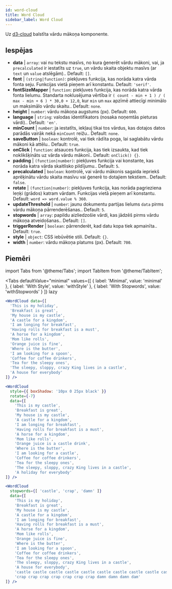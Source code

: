 ```yaml
---
id: word-cloud 
title: Word Cloud
sidebar_label: Word Cloud
---
```


Uz [d3-cloud](https://github.com/jasondavies/d3-cloud) balstīta vārdu mākoņa komponente.

## Iespējas

* __data__ | `array`: vai nu tekstu masīvs, no kura ģenerēt vārdu mākoni, vai, ja `precalculated` ir iestatīts uz `true`, un vārdu skaita objektu masīvs (ar `text` un `value` atslēgām).. Default: `[]`.
* __font__ | `(string|function)`: piekļuves funkcija, kas norāda katra vārda fonta seju. Funkcijas vietā pieņem arī konstantu. Default: `'serif'`.
* __fontSizeMapper__ | `function`: piekļuves funkcija, kas norāda katra vārda fonta lielumu. Standarta noklusējuma vērtība ir `( count - min + 1 ) / ( max - min + 6 ) * 30,0 + 12,0`, kur `min` un `max` apzīmē attiecīgi minimālo un maksimālo vārdu skaitu.. Default: `none`.
* __height__ | `number`: vārdu mākoņa augstums (px). Default: `600`.
* __language__ | `string`: valodas identifikators (nosaka noņemtās pieturas vārdi).. Default: `'en'`.
* __minCount__ | `number`: ja iestatīts, iekļauj tikai tos vārdus, kas dotajos datos parādās vairāk nekā `minCount` reižu.. Default: `none`.
* __saveButton__ | `boolean`: kontrolē, vai tiek rādīta poga, lai saglabātu vārdu mākoni kā attēlu.. Default: `true`.
* __onClick__ | `function`: atsauces funkcija, kas tiek izsaukta, kad tiek noklikšķināts uz vārda vārdu mākonī.. Default: `onClick() {}`.
* __padding__ | `(function|number)`: piekļuves funkcija vai konstante, kas norāda katra vārda skaitlisko pildījumu.. Default: `5`.
* __precalculated__ | `boolean`: kontrolē, vai vārdu mākonis sagaida iepriekš aprēķinātu vārdu skaita masīvu vai ģenerē to dotajiem tekstiem.. Default: `false`.
* __rotate__ | `(function|number)`: piekļuves funkcija, kas norāda pagrieziena leņķi (grādos) katram vārdam. Funkcijas vietā pieņem arī konstantu. Default: `word => word.value % 360`.
* __updateThreshold__ | `number`: jaunu dokumentu partijas lielums `data` pirms vārdu mākoņa pārrenderēšanas.. Default: `5`.
* __stopwords__ | `array`: papildu aizliedzošie vārdi, kas jādzēš pirms vārdu mākoņa atveidošanas.. Default: `[]`.
* __triggerRender__ | `boolean`: pārrenderēt, kad datu kopa tiek apmainīta.. Default: `true`.
* __style__ | `object`: CSS iebūvētie stili. Default: `{}`.
* __width__ | `number`: vārdu mākoņa platums (px). Default: `700`.


## Piemēri

import Tabs from '@theme/Tabs';
import TabItem from '@theme/TabItem';

<Tabs
    defaultValue="minimal"
    values={[
        { label: 'Minimal', value: 'minimal' },
        { label: 'With Style', value: 'withStyle' },
        { label: 'With Stopwords', value: 'withStopwords' }
    ]}
    lazy
>

<TabItem value="minimal">

```jsx live
<WordCloud data={[
  'This is my holiday', 
  'Breakfast is great', 
  'My house is my castle', 
  'A castle for a kingdom', 
  'I am longing for breakfast',
  'Having rolls for breakfast is a must',
  'A horse for a kingdom',
  'Mom like rolls',
  'Orange juice is fine',
  'Where is the butter',
  'I am looking for a spoon',
  'Coffee for coffee drinkers',
  'Tea for the sleepy ones',
  'The sleepy, sloppy, crazy King lives in a castle',
  'A house for everybody'
]} />
```
</TabItem>

<TabItem value="withStyle">

```jsx live
<WordCloud 
  style={{ boxShadow: '10px 0 25px black' }}
  rotate={-7}
  data={[
    'This is my castle', 
    'Breakfast is great', 
    'My house is my castle', 
    'A castle for a kingdom', 
    'I am longing for breakfast',
    'Having rolls for breakfast is a must',
    'A horse for a kingdom',
    'Mom like rolls',
    'Orange juice is a castle drink',
    'Where is the butter',
    'I am looking for a castle',
    'Coffee for coffee drinkers',
    'Tea for the sleepy ones',
    'The sleepy, sloppy, crazy King lives in a castle',
    'A holiday for everybody'
]} />
```
</TabItem>

<TabItem value="withStopwords">

```jsx live
<WordCloud 
  stopwords={[ 'castle', 'crap', 'damn' ]}
  data={[
    'This is my holiday', 
    'Breakfast is great', 
    'My house is my castle', 
    'A castle for a kingdom', 
    'I am longing for breakfast',
    'Having rolls for breakfast is a must',
    'A horse for a kingdom',
    'Mom like rolls',
    'Orange juice is fine',
    'Where is the butter',
    'I am looking for a spoon',
    'Coffee for coffee drinkers',
    'Tea for the sleepy ones',
    'The sleepy, sloppy, crazy King lives in a castle',
    'A house for everybody',
    'castle castle castle castle castle castle castle castle castle castle',
    'crap crap crap crap crap crap crap damn damn damn dam'
]} />
```

</TabItem>

</Tabs>
